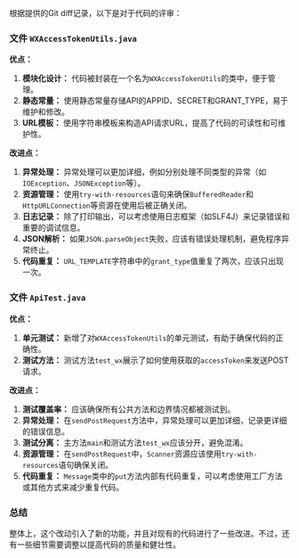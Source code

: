 根据提供的Git diff记录，以下是对于代码的评审：

### 文件 `WXAccessTokenUtils.java`

**优点：**
1. **模块化设计：** 代码被封装在一个名为`WXAccessTokenUtils`的类中，便于管理。
2. **静态常量：** 使用静态常量存储API的APPID、SECRET和GRANT_TYPE，易于维护和修改。
3. **URL模板：** 使用字符串模板来构造API请求URL，提高了代码的可读性和可维护性。

**改进点：**
1. **异常处理：** 异常处理可以更加详细，例如分别处理不同类型的异常（如`IOException`、`JSONException`等）。
2. **资源管理：** 使用`try-with-resources`语句来确保`BufferedReader`和`HttpURLConnection`等资源在使用后被正确关闭。
3. **日志记录：** 除了打印输出，可以考虑使用日志框架（如SLF4J）来记录错误和重要的调试信息。
4. **JSON解析：** 如果`JSON.parseObject`失败，应该有错误处理机制，避免程序异常终止。
5. **代码重复：** `URL_TEMPLATE`字符串中的`grant_type`值重复了两次，应该只出现一次。

### 文件 `ApiTest.java`

**优点：**
1. **单元测试：** 新增了对`WXAccessTokenUtils`的单元测试，有助于确保代码的正确性。
2. **测试方法：** 测试方法`test_wx`展示了如何使用获取的`accessToken`来发送POST请求。

**改进点：**
1. **测试覆盖率：** 应该确保所有公共方法和边界情况都被测试到。
2. **异常处理：** 在`sendPostRequest`方法中，异常处理可以更加详细，记录更详细的错误信息。
3. **测试分离：** 主方法`main`和测试方法`test_wx`应该分开，避免混淆。
4. **资源管理：** 在`sendPostRequest`中，`Scanner`资源应该使用`try-with-resources`语句确保关闭。
5. **代码重复：** `Message`类中的`put`方法内部有代码重复，可以考虑使用工厂方法或其他方式来减少重复代码。

### 总结
整体上，这个改动引入了新的功能，并且对现有的代码进行了一些改进。不过，还有一些细节需要调整以提高代码的质量和健壮性。